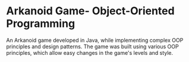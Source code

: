 # Arkanoid Game- Object-Oriented Programming

An Arkanoid game developed in Java, while implementing complex OOP principles and design patterns.
The game was built using various OOP principles, which allow easy changes in the game's levels and style.
